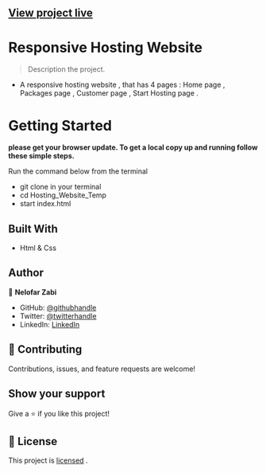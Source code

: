 
## [View project live](https://nelofarzabi.github.io/Hosting_Website_Temp/)

# Responsive Hosting Website 

> Description the project.
- A responsive hosting website , that has 4 pages : Home page , Packages page , Customer page , Start Hosting page .
# Getting Started

**please get your browser update. To get a local copy up and running follow these simple steps.**

Run the command below from the terminal

- git clone in your terminal
- cd Hosting_Website_Temp
- start index.html

## Built With

- Html & Css

## Author

👤 **Nelofar Zabi**

- GitHub: [@githubhandle](https://github.com/Nelofarzabi)
- Twitter: [@twitterhandle](https://twitter.com/NelofarZabi)
- LinkedIn: [LinkedIn](https://www.linkedin.com/in/nelofar-zabi-1a1066213)

## 🤝 Contributing

Contributions, issues, and feature requests are welcome!

## Show your support

Give a ⭐️ if you like this project!

## 📝 License

This project is 
[licensed](https://github.com/Nelofarzabi/Hosting_Website_Temp/tree/base-branch) .
